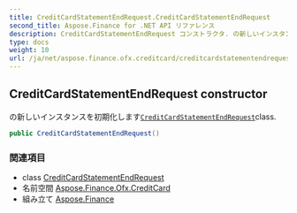 ```yaml
---
title: CreditCardStatementEndRequest.CreditCardStatementEndRequest
second_title: Aspose.Finance for .NET API リファレンス
description: CreditCardStatementEndRequest コンストラクタ. の新しいインスタンスを初期化しますCreditCardStatementEndRequestclass.
type: docs
weight: 10
url: /ja/net/aspose.finance.ofx.creditcard/creditcardstatementendrequest/creditcardstatementendrequest/
---
```

## CreditCardStatementEndRequest constructor

の新しいインスタンスを初期化します[`CreditCardStatementEndRequest`](../)class.

```csharp
public CreditCardStatementEndRequest()
```

### 関連項目

* class [CreditCardStatementEndRequest](../)
* 名前空間 [Aspose.Finance.Ofx.CreditCard](../../creditcardstatementendrequest/)
* 組み立て [Aspose.Finance](../../../)


